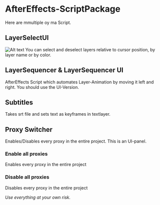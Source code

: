 # AfterEffects-ScriptPackage

Here are mmultiple oy ma Script.

## LayerSelectUI
![Alt text](Screenshots/layerSelectUI2?raw=true "Title")
You can select and deselect layers relative to cursor position, by layer name or by color.

## LayerSequencer & LayerSequencer UI
AfterEffects Script which automates Layer-Animation by moving it left and right. You should use the UI-Version.

## Subtitles
Takes srt file and sets text as keyframes in textlayer.

## Proxy Switcher
Enables/Disables every proxy in the entire project. This is an UI-panel.

### Enable all proxies
Enables every proxy in the entire project

### Disable all proxies
Disables every proxy in the entire project


*Use everything at your own risk.*
